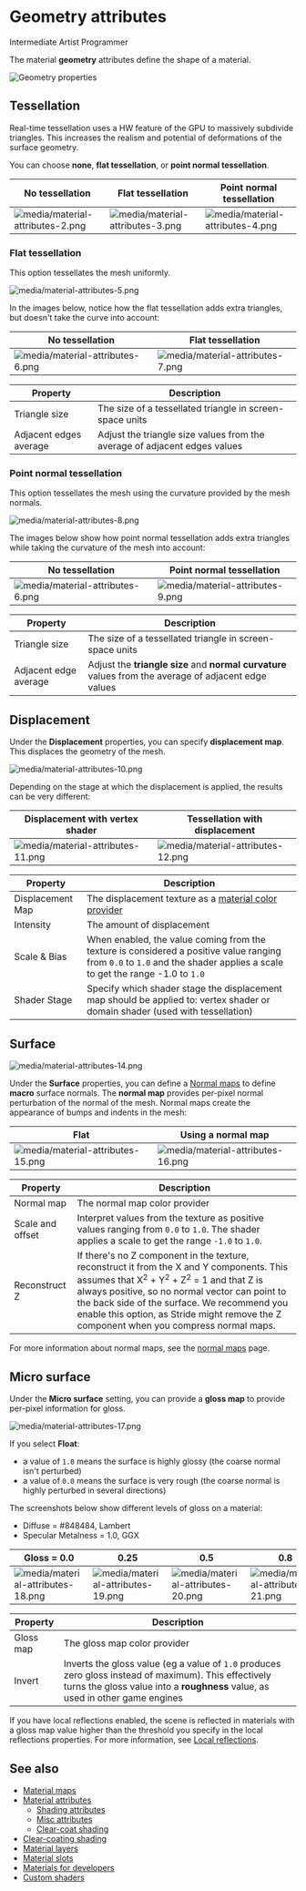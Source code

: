 # Geometry attributes

<span class="badge text-bg-primary">Intermediate</span>
<span class="badge text-bg-success">Artist</span>
<span class="badge text-bg-success">Programmer</span>

The material **geometry** attributes define the shape of a material.

![Geometry properties](media/geometry-properties.png)

## Tessellation

Real-time tessellation uses a HW feature of the GPU to massively subdivide triangles. This increases the realism and potential of deformations of the surface geometry.

You can choose **none**, **flat tessellation**, or **point normal tessellation**.

| No tessellation | Flat tessellation | Point normal tessellation |
| --------------  | -------------- | --------------------
| ![media/material-attributes-2.png](media/material-attributes-2.png) | ![media/material-attributes-3.png](media/material-attributes-3.png) | ![media/material-attributes-4.png](media/material-attributes-4.png) |

### Flat tessellation

This option tessellates the mesh uniformly.

![media/material-attributes-5.png](media/material-attributes-5.png)

In the images below, notice how the flat tessellation adds extra triangles, but doesn't take the curve into account:

| No tessellation | Flat tessellation |
| ---------------- | -----------------
| ![media/material-attributes-6.png](media/material-attributes-6.png) | ![media/material-attributes-7.png](media/material-attributes-7.png) |

| Property | Description |
| ---------------------- | ------------
| Triangle size | The size of a tessellated triangle in screen-space units |
| Adjacent edges average | Adjust the triangle size values from the average of adjacent edges values |

### Point normal tessellation

This option tessellates the mesh using the curvature provided by the mesh normals.

![media/material-attributes-8.png](media/material-attributes-8.png)

The images below show how point normal tessellation adds extra triangles while taking the curvature of the mesh into account:

| No tessellation | Point normal tessellation |
| ---------------|  ---------------------- |
| ![media/material-attributes-6.png](media/material-attributes-6.png) | ![media/material-attributes-9.png](media/material-attributes-9.png) |

| Property | Description |
| ---------------------- | ------------
| Triangle size | The size of a tessellated triangle in screen-space units |
| Adjacent edge average | Adjust the **triangle size** and **normal curvature** values from the average of adjacent edge values |

## Displacement

Under the **Displacement** properties, you can specify **displacement map**. This displaces the geometry of the mesh.

![media/material-attributes-10.png](media/material-attributes-10.png)

Depending on the stage at which the displacement is applied, the results can be very different:

| Displacement with vertex shader | Tessellation with displacement |
| ------| ----------------- |
| ![media/material-attributes-11.png](media/material-attributes-11.png) | ![media/material-attributes-12.png](media/material-attributes-12.png) |

| Property | Description |
| ---------------- | ------------
| Displacement Map | The displacement texture as a [material color provider](material-maps.md) |
| Intensity | The amount of displacement |
| Scale & Bias | When enabled, the value coming from the texture is considered a positive value ranging from `0.0` to `1.0` and the shader applies a scale to get the range -1.0 to `1.0` |
| Shader Stage | Specify which shader stage the displacement map should be applied to: vertex shader or domain shader (used with tessellation) |

## Surface

![media/material-attributes-14.png](media/material-attributes-14.png)

Under the **Surface** properties, you can define a [Normal maps](../textures/normal-maps.md) to define **macro** surface normals. The **normal map** provides per-pixel normal perturbation of the normal of the mesh. Normal maps create the appearance of bumps and indents in the mesh:

| Flat | Using a normal map |
| -----| -----------
| ![media/material-attributes-15.png](media/material-attributes-15.png) | ![media/material-attributes-16.png](media/material-attributes-16.png) |

| Property | Description |
| ------------ | ---------------
| Normal map | The normal map color provider |
| Scale and offset | Interpret values from the texture as positive values ranging from `0.0` to `1.0`. The shader applies a scale to get the range `-1.0` to `1.0`. |
| Reconstruct Z | If there's no Z component in the texture, reconstruct it from the X and Y components. This assumes that X<sup>2</sup> + Y<sup>2</sup> + Z<sup>2</sup> = 1 and that Z is always positive, so no normal vector can point to the back side of the surface. We recommend you enable this option, as Stride might remove the Z component when you compress normal maps. |

For more information about normal maps, see the [normal maps](../textures/normal-maps.md) page.

## Micro surface

Under the **Micro surface** setting, you can provide a **gloss map** to provide per-pixel information for gloss.

![media/material-attributes-17.png](media/material-attributes-17.png)

If you select **Float**:

- a value of `1.0` means the surface is highly glossy (the coarse normal isn't perturbed)
- a value of `0.0` means the surface is very rough (the coarse normal is highly perturbed in several directions)

The screenshots below show different levels of gloss on a material:

- Diffuse = #848484, Lambert
- Specular Metalness = 1.0, GGX

| Gloss = 0.0 | 0.25 | 0.5 | 0.8 | 1.0 |
| ---------------- | ---- | ---- |----- | ---
| ![media/material-attributes-18.png](media/material-attributes-18.png) | ![media/material-attributes-19.png](media/material-attributes-19.png) | ![media/material-attributes-20.png](media/material-attributes-20.png) | ![media/material-attributes-21.png](media/material-attributes-21.png) | ![media/material-attributes-22.png](media/material-attributes-22.png) |

| Property       | Description
| -------------- | -- |
| Gloss map | The gloss map color provider
| Invert         | Inverts the gloss value (eg a value of `1.0` produces zero gloss instead of maximum). This effectively turns the gloss value into a **roughness** value, as used in other game engines

If you have local reflections enabled, the scene is reflected in materials with a gloss map value higher than the threshold you specify in the local reflections properties. For more information, see [Local reflections](../post-effects/local-reflections.md).

## See also

* [Material maps](material-maps.md)
* [Material attributes](material-attributes.md)
    * [Shading attributes](shading-attributes.md)
    * [Misc attributes](misc-attributes.md)
    * [Clear-coat shading](clear-coat-shading.md)
* [Clear-coating shading](clear-coat-shading.md)
* [Material layers](material-layers.md)
* [Material slots](material-slots.md)
* [Materials for developers](materials-for-developers.md)
* [Custom shaders](../effects-and-shaders/custom-shaders.md)
